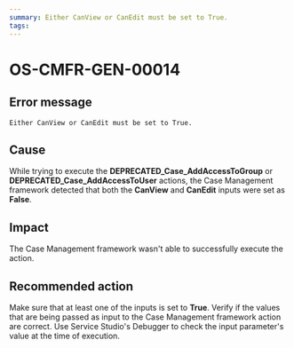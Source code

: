 ```yaml
---
summary: Either CanView or CanEdit must be set to True.
tags:
---
```


# OS-CMFR-GEN-00014

## Error message

`Either CanView or CanEdit must be set to True.`

## Cause

While trying to execute the **DEPRECATED_Case_AddAccessToGroup** or **DEPRECATED_Case_AddAccessToUser** actions, the Case Management framework detected that both the **CanView** and **CanEdit** inputs were set as **False**.

## Impact

The Case Management framework wasn't able to successfully execute the action.

## Recommended action

Make sure that at least one of the inputs is set to **True**. Verify if the values that are being passed as input to the Case Management framework action are correct. Use Service Studio's Debugger to check the input parameter's value at the time of execution.
